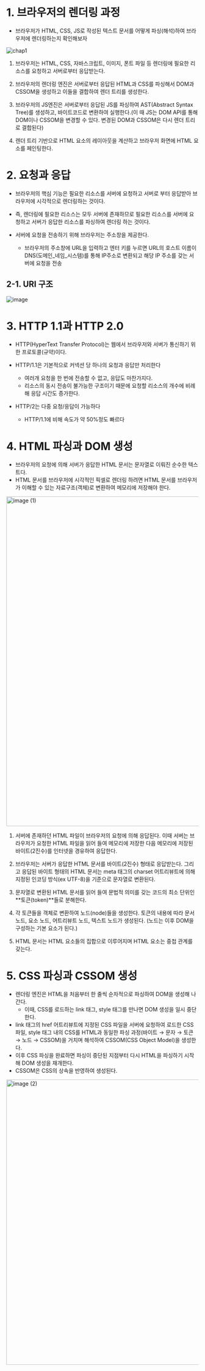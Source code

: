 # 1. 브라우저의 렌더링 과정

- 브라우저가 HTML, CSS, JS로 작성된 텍스트 문서를 어떻게 파싱(해석)하여 브라우저에 렌더링하는지 확인해보자

![chap1](https://github.com/jominuk/JS-React_Study/assets/117640309/bc065e1c-8f4e-4720-b381-83340789408c)

1. 브라우저는 HTML, CSS, 자바스크립트, 이미지, 폰트 파일 등 렌더링에 필요한 리소스를 요청하고 서버로부터 응답받는다.

2. 브라우저의 렌더링 엔진은 서버로부터 응답된 HTML과 CSS를 파싱해서 DOM과 CSSOM을 생성하고
이들을 결합하여 렌더 트리를 생성한다.

3. 브라우저의 JS엔진은 서버로부터 응답된 JS를 파싱하여 AST(Abstract Syntax Tree)를 생성하고,
바이트코드로 변환하여 실행한다.(이 때 JS는 DOM API를 통해 DOM이나 CSSOM을 변경할 수 있다.
변경된 DOM과 CSSOM은 다시 렌더 트리로 결합된다)

4. 렌더 트리 기반으로 HTML 요소의 레이아웃을 계산하고 브라우저 화면에 HTML 요소를 페인팅한다.


# 2. 요청과 응답

- 브라우저의 핵심 기능은 필요한 리소스를 서버에 요청하고 서버로 부터 응답받아 브라우저에 시각적으로 렌더링하는 것이다.

- 즉, 렌더링에 필요한 리소스는 모두 서버에 존재하므로 필요한 리소스를 서버에 요청하고 서버가 응답한 리소스를 파싱하여 렌더링 하는 것이다.

- 서버에 요청을 전송하기 위해 브라우저는 주소창을 제공한다.

  - 브라우저의 주소창에 URL을 입력하고 엔터 키를 누르면 URL의 호스트 이름이 DNS(도메인_네임_시스템)를 통해 IP주소로 변환되고 해당 IP 주소를 갖는 서버에 요청을 전송
 

## 2-1. URI 구조

![image](https://github.com/jominuk/JS-React_Study/assets/117640309/d7c77640-7578-47ae-9e3f-f65f3597f593)


# 3. HTTP 1.1과 HTTP 2.0

- HTTP(HyperText Transfer Protocol)는 웹에서 브라우저와 서버가 통신하기 위한 프로토콜(규약)이다.

- HTTP/1.1은 기본적으로 커넥션 당 하나의 요청과 응답만 처리한다
  - 여러개 요청을 한 번에 전송할 수 없고, 응답도 마찬가지다.
  - 리소스의 동시 전송이 불가능한 구조이기 때문에 요청할 리소스의 개수에 비례해 응답 시간도 증가한다.
 
- HTTP/2는 다중 요청/응답이 가능하다
  - HTTP/1.1에 비해 속도가 약 50%정도 빠르다

# 4. HTML 파싱과 DOM 생성

- 브라우저의 요청에 의해 서버가 응답한 HTML 문서는 문자열로 이뤄진 순수한 텍스트다.
- HTML 문서를 브라우저에 시각적인 픽셀로 렌더링 하려면 HTML 문서를 브라우저가 이해할 수 있는 자료구조(객체)로 변환하여 메모리에 저장해야 한다.

<img width="861" alt="image (1)" src="https://github.com/jominuk/JS-React_Study/assets/117640309/f0c470bc-2cd3-4f37-bd5b-829b8a564c42">


1. 서버에 존재하던 HTML 파일이 브라우저의 요청에 의해 응답된다. 이때 서버는 브라우저가 요청한 HTML 파일을 읽어 들여 메모리에 저장한 다음 메모리에 저장된 바이트(2진수)를 인터넷을 경유하여 응답한다.
   
2. 브라우저는 서버가 응답한 HTML 문서를 바이트(2진수) 형태로 응답받는다. 그리고 응답된 바이트 형태의 HTML 문서는 meta 태그의 charset 어트리뷰트에 의해 지정된 인코딩 방식(ex UTF-8)을 기준으로 문자열로 변환된다.
   
3. 문자열로 변환된 HTML 문서를 읽어 들여 문법적 의미를 갖는 코드의 최소 단위인 **토큰(token)**들로 분해한다.
   
4. 각 토큰들을 객체로 변환하여 노드(node)들을 생성한다. 토큰의 내용에 따라 문서 노드, 요소 노드, 어트리뷰트 노드, 텍스트 노드가 생성된다. (노드는 이후 DOM을 구성하는 기본 요소가 된다.)
   
5. HTML 문서는 HTML 요소들의 집합으로 이루어지며 HTML 요소는 중첩 관계를 갖는다.


# 5. CSS 파싱과 CSSOM 생성

- 렌더링 엔진은 HTML을 처음부터 한 줄씩 순차적으로 파싱하여 DOM을 생성해 나간다.
  - 이때, CSS를 로드하는 link 태그, style 태그를 만나면 DOM 생성을 일시 중단한다.
- link 태그의 href 어트리뷰트에 지정된 CSS 파일을 서버에 요청하여 로드한 CSS 파일, style 태그 내의 CSS를 HTML과 동일한 파싱 과정(바이트 → 문자 → 토큰 → 노드 → CSSOM)을 거치며 해석하여 CSSOM(CSS Object Model)을 생성한다.
- 이후 CSS 파싱을 완료하면 파싱이 중단된 지점부터 다시 HTML을 파싱하기 시작해 DOM 생성을 재개한다.
- CSSOM은 CSS의 상속을 반영하여 생성된다.

<img width="745" alt="image (2)" src="https://github.com/jominuk/JS-React_Study/assets/117640309/fd2c90cc-1143-4b09-b6cf-6e6f48692690">















